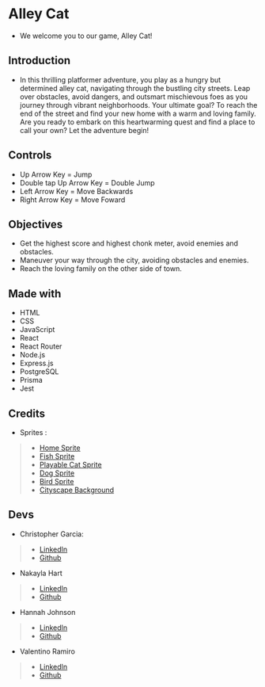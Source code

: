 # Alley Cat

- We welcome you to our game, Alley Cat!

## Introduction

- In this thrilling platformer adventure, you play as a hungry but
  determined alley cat, navigating through the bustling city streets. Leap
  over obstacles, avoid dangers, and outsmart mischievous foes as you
  journey through vibrant neighborhoods. Your ultimate goal? To reach the
  end of the street and find your new home with a warm and loving family.
  Are you ready to embark on this heartwarming quest and find a place to
  call your own? Let the adventure begin!

## Controls

- Up Arrow Key = Jump
- Double tap Up Arrow Key = Double Jump
- Left Arrow Key = Move Backwards
- Right Arrow Key = Move Foward

## Objectives

- Get the highest score and highest chonk meter, avoid enemies and obstacles.
- Maneuver your way through the city, avoiding obstacles and enemies.
- Reach the loving family on the other side of town.

## Made with 
- HTML
- CSS
- JavaScript
- React
- React Router
- Node.js
- Express.js
- PostgreSQL
- Prisma
- Jest

## Credits 
- Sprites :
>- [Home Sprite](https://mariaparragames.itch.io/fat-cat-set/devlog/276711/fat-cat-set-pixel-art-spritesheets)
>- [Fish Sprite]()
>- [Playable Cat Sprite](https://craftpix.net/freebies/free-street-animal-pixel-art-asset-pack/?num=1&count=511&sq=cat%20sprite&pos=4)
>- [Dog Sprite](https://craftpix.net/freebies/free-street-animal-pixel-art-asset-pack/?num=1&count=511&sq=cat%20sprite&pos=4)
>- [Bird Sprite](https://craftpix.net/freebies/free-street-animal-pixel-art-asset-pack/?num=1&count=511&sq=cat%20sprite&pos=4)
>- [Cityscape Background](https://free-game-assets.itch.io/free-city-backgrounds-pixel-art)

## Devs
- Christopher Garcia:
>- [LinkedIn](https://www.linkedin.com/in/chris-garcia-2a9098269/)
>- [Github](https://github.com/ccgarcia16)
- Nakayla Hart
>- [LinkedIn](www.linkedin.com/in/nakayla-hart-794aa6261)
>- [Github](https://github.com/NakaylaRSHart)
- Hannah Johnson
>- [LinkedIn](https://www.linkedin.com/in/hannahxjohnson/)
>- [Github](https://github.com/Find-Serendipity)
- Valentino Ramiro
>- [LinkedIn](https://www.linkedin.com/public-profile/settings?trk=d_flagship3_profile_self_view_public_profile)
>- [Github](https://github.com/Vramiro7)

  
